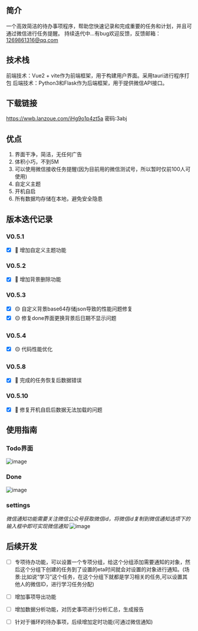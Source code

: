 <!--
 * @Author: liupeng
 * @Description: 
 * @Date: 2023-11-28 14:07:56
 * @LastEditTime: 2024-03-12 15:02:37
 * @FilePath: \SkyDo\README.md
-->
## 简介

一个高效简洁的待办事项程序，帮助您快速记录和完成重要的任务和计划，并且可通过微信进行任务提醒。
持续迭代中...有bug欢迎反馈，反馈邮箱：1269861316@qq.com

## 技术栈

前端技术：Vue2 + vite作为前端框架，用于构建用户界面。采用tauri进行程序打包
后端技术：Python3和Flask作为后端框架，用于提供微信API接口。


## 下载链接
https://wwb.lanzoue.com/iHg9o1p4zt5a
密码:3abj

## 优点

1. 界面干净，简洁，无任何广告
2. 体积小巧，不到5M
3. 可以使用微信接收任务提醒(因为目前用的微信测试号，所以暂时仅前100人可使用)
4. 自定义主题
5. 开机自启
6. 所有数据均存储在本地，避免安全隐患

## 版本迭代记录
### V0.5.1
- [x] 🔴 增加自定义主题功能

### V0.5.2
- [x] 🔴 增加背景删除功能 

### V0.5.3
- [x] 🟡 自定义背景base64存储json导致的性能问题修复
- [x] 🟡 修复done界面更换背景后日期不显示问题

### V0.5.4
- [x] 🟡 代码性能优化

### V0.5.8
- [x] 🔴 完成的任务恢复后数据错误

### V0.5.10
- [x] 🔴 修复开机自启后数据无法加载的问题

## 使用指南

### Todo界面
![image](https://github.com/sky984-11/SkyDo/assets/58068214/38a11fd6-8bd5-48b1-90ee-fcd383c36e0f)


### Done
![image](https://github.com/sky984-11/SkyDo/assets/58068214/220a2bfb-bac0-4696-aa72-3efab54dbbba)


### settings
*微信通知功能需要关注微信公众号获取微信id，将微信id复制到微信通知选项下的输入框中即可实现微信通知*
![image](https://github.com/sky984-11/SkyDo/assets/58068214/61e3e525-4097-46dc-b0b9-0cec186a4a51)


## 后续开发

- [ ] 专项待办功能，可以设置一个专项分组，给这个分组添加需要通知的对象，然后这个分组下创建的任务到了设置的eta时间就会对设置的对象进行通知。(场景:比如说“学习”这个任务，在这个分组下就都是学习相关的任务,可以设置其他人的微信ID，进行学习任务分配)
- [ ] 增加事项导出功能
- [ ] 增加数据分析功能，对历史事项进行分析汇总，生成报告
- [ ] 针对于循环的待办事项，后续增加定时功能(可通过微信通知)

